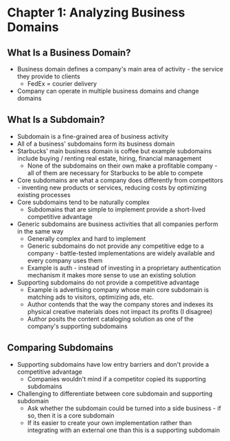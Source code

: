 # Chapter 1: Analyzing Business Domains

## What Is a Business Domain?

* Business domain defines a company's main area of activity - the service they provide to clients
  * FedEx = courier delivery
* Company can operate in multiple business domains and change domains

## What Is a Subdomain?

* Subdomain is a fine-grained area of business activity
* All of a business' subdomains form its business domain
* Starbucks' main business domain is coffee but example subdomains include buying / renting real estate, hiring, financial management
  * None of the subdomains on their own make a profitable company - all of them are necessary for Starbucks to be able to compete
* Core subdomains are what a company does differently from competitors - inventing new products or services, reducing costs by optimizing existing processes
* Core subdomains tend to be naturally complex
  * Subdomains that are simple to implement provide a short-lived competitive advantage
* Generic subdomains are business activities that all companies perform in the same way
  * Generally complex and hard to implement
  * Generic subdomains do not provide any competitive edge to a company - battle-tested implementations are widely available and every company uses them
  * Example is auth - instead of investing in a proprietary authentication mechanism it makes more sense to use an existing solution
* Supporting subdomains do not provide a competitive advantage
  * Example is advertising company whose main core subdomain is matching ads to visitors, optimizing ads, etc.
  * Author contends that the way the company stores and indexes its physical creative materials does not impact its profits (I disagree)
  * Author posits the content cataloging solution as one of the company's supporting subdomains

## Comparing Subdomains

* Supporting subdomains have low entry barriers and don't provide a competitive advantage
  * Companies wouldn't mind if a competitor copied its supporting subdomains
* Challenging to differentiate between core subdomain and supporting subdomain
  * Ask whether the subdomain could be turned into a side business - if so, then it is a core subdomain
  * If its easier to create your own implementation rather than integrating with an external one than this is a supporting subdomain

